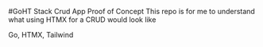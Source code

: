#GoHT Stack Crud App Proof of Concept
This repo is for me to understand what using HTMX for a CRUD would look like

Go, HTMX, Tailwind 
